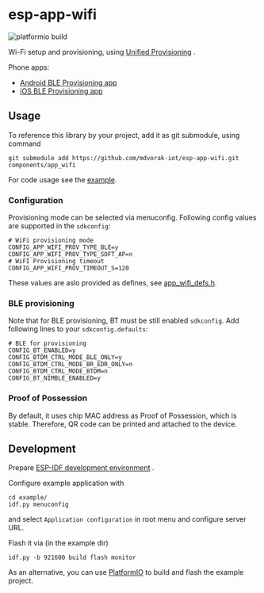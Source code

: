 # esp-app-wifi

![platformio build](https://github.com/mdvorak-iot/esp-app-wifi/workflows/platformio%20build/badge.svg)

Wi-Fi setup and provisioning,
using [Unified Provisioning](https://docs.espressif.com/projects/esp-idf/en/latest/esp32/api-reference/provisioning/provisioning.html)
.

Phone apps:

* [Android BLE Provisioning app](https://play.google.com/store/apps/details?id=com.espressif.provble)
* [iOS BLE Provisioning app](https://apps.apple.com/in/app/esp-ble-provisioning/id1473590141)

## Usage

To reference this library by your project, add it as git submodule, using command

```shell
git submodule add https://github.com/mdvorak-iot/esp-app-wifi.git components/app_wifi
```

For code usage see the [example](./example/main/app_wifi_example_main.c).

### Configuration

Provisioning mode can be selected via menuconfig. Following config values are supported in the `sdkconfig`:

```
# WiFi provisioning mode
CONFIG_APP_WIFI_PROV_TYPE_BLE=y
CONFIG_APP_WIFI_PROV_TYPE_SOFT_AP=n
# WiFI Provisioning timeout
CONFIG_APP_WIFI_PROV_TIMEOUT_S=120
```

These values are aslo provided as defines, see [app_wifi_defs.h](./include/app_wifi_defs.h).

### BLE provisioning

Note that for BLE provisioning, BT must be still enabled `sdkconfig`. Add following lines to your `sdkconfig.defaults`:

```
# BLE for provisioning
CONFIG_BT_ENABLED=y
CONFIG_BTDM_CTRL_MODE_BLE_ONLY=y
CONFIG_BTDM_CTRL_MODE_BR_EDR_ONLY=n
CONFIG_BTDM_CTRL_MODE_BTDM=n
CONFIG_BT_NIMBLE_ENABLED=y
```

### Proof of Possession

By default, it uses chip MAC address as Proof of Possession, which is stable. Therefore, QR code can be printed and
attached to the device.

## Development

Prepare [ESP-IDF development environment](https://docs.espressif.com/projects/esp-idf/en/latest/esp32/get-started/index.html#get-started-get-prerequisites)
.

Configure example application with

```
cd example/
idf.py menuconfig
```

and select `Application configuration` in root menu and configure server URL.

Flash it via (in the example dir)

```
idf.py -b 921600 build flash monitor
```

As an alternative, you can use [PlatformIO](https://docs.platformio.org/en/latest/core/installation.html) to build and
flash the example project.
